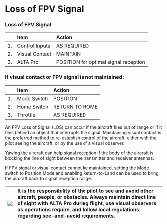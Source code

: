 # Loss of FPV Signal



### **Loss of FPV Signal**

|  | Item | Action |
| :--- | :--- | :--- |
| 1. | Control Inputs | AS REQUIRED |
| 2. | Visual Contact | MAINTAIN |
| 3. | ALTA Pro | POSITION for optimal signal reception |

### **If visual contact or FPV signal is not maintained:**

|  | Item | Action |
| :--- | :--- | :--- |
| 1. | Mode Switch | POSITION |
| 2. | Home Switch | RETURN TO HOME |
| 3. | Throttle | AS REQUIRED |

An FPV Loss of Signal \(LOS\) can occur if the aircraft flies out of range or if it flies behind an object that interrupts the signal. Maintaining visual contact is the preferred method to re-establish control of the aircraft, either with the pilot seeing the aircraft, or by the use of a visual observer.

Yawing the aircraft can help signal reception if the body of the aircraft is blocking the line of sight between the transmitter and receiver antennas.

If FPV signal or visual contact cannot be maintained, setting the Mode switch to Position Mode and enabling Return-to-Land can be used to bring the aircraft back to signal reception range.

| ![](https://lh5.googleusercontent.com/b0z4o4yMxQeV8z7I93ZpTlSyAqQ8XrOX5VQDOAqn73iMA2rnqSYP3F9VGliP2WRyBe7YIPrcSGWCiI6XWf_2dScGHGFLyxo4paycq71ktk9cF6MCxo_W6aUdihv6oQkKrMsMJHQc) | **It is the responsibility of the pilot to see and avoid other aircraft, people, or obstacles. Always maintain direct line of sight with ALTA Pro during flight, use visual observers as operations require, and follow local regulations regarding see-and-avoid requirements.** |
| :--- | :--- |


